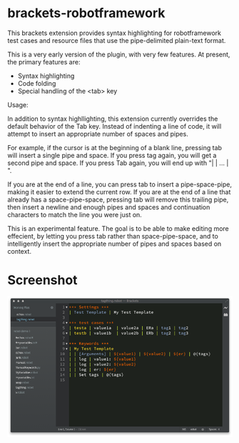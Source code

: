brackets-robotframework
=======================

This brackets extension provides syntax highlighting for robotframework test cases
and resource files that use the pipe-delimited plain-text format.

This is a very early version of the plugin, with very few features. At present, the
primary features are:

- Syntax highlighting
- Code folding 
- Special handling of the \<tab\> key

Usage:

In addition to syntax highllighting, this extension currently overrides the default
behavior of the Tab key. Instead of indenting a line of code, it will attempt to insert
an appropriate number of spaces and pipes. 

For example, if the cursor is at the beginning of a blank line, pressing tab will insert
a single pipe and space. If you press tag again, you will get a second pipe and space. If you 
press Tab again, you will end up with "| | ... | ". 

If you are at the end of a line, you can press tab to insert a pipe-space-pipe, making
it easier to extend the current row. If you are at the end of a line that already has
a space-pipe-space, pressing tab will remove this trailing pipe, then insert a newline
and enough pipes and spaces and continuation characters to match the line you were
just on. 

This is an experimental feature. The goal is to be able to make editing more effecient,
by letting you press tab rather than space-pipe-space, and to intelligently insert the
appropriate number of pipes and spaces based on context.

Screenshot
==========
![screenshot](https://raw.githubusercontent.com/boakley/brackets-robotframework/master/images/robot-mode.png)
